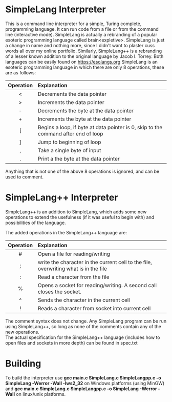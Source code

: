 # SimpleLang Interpreter

This is a command line interpreter for a simple, Turing complete, programming language. It can run code from a file or from the command line (interactive mode).
SimpleLang is actually a rebranding of a popular esoteric programming language called brain\<expletive>. SimpleLang is just a change in name and nothing more, since I didn't want to plaster cuss words all over my online portfolio. Similarly, SimpleLang++ is a rebranding of a lesser known addition to the original language by Jacob I. Torrey. Both languages can be easily found on https://esolangs.org
SimpleLang is an esoteric programming language in which there are only 8 operations, these are as follows:


Operation | Explanation
:---: | :---
< | Decrements the data pointer  
\> | Increments the data pointer  
\- | Decrements the byte at the data pointer  
\+ | Increments the byte at the data pointer  
\[ | Begins a loop, if byte at data pointer is 0, skip to the command after end of loop  
\] | Jump to beginning of loop  
\, | Take a single byte of input  
\. | Print a the byte at the data pointer  


Anything that is not one of the above 8 operations is ignored, and can be used to comment.

# SimpleLang++ Interpreter 
SimpleLang++ is an addition to SimpleLang, which adds some new operations to extend the usefulness (if it was useful to begin with) and possibilities of the language.


The added operations in the SimpleLang++ language are:

Operation | Explanation
:---: | :---
\# |	Open a file for reading/writing
; |	write the character in the current cell to the file, overwriting what is in the file
: |	Read a character from the file
% |	Opens a socket for reading/writing. A second call closes the socket.
^ |	Sends the character in the current cell
! |	Reads a character from socket into current cell

The comment syntax does not change. Any SimpleLang program can be run using SimpleLang++, so long as none of the comments contain any of the new operations.  
The actual specification for the SimpleLang++ language (includes how to open files and sockets in more depth) can be found in spec.txt

# Building

To build the interpreter use **gcc main.c SimpleLang.c SimpleLangpp.c -o SimpleLang -Werror -Wall -lws2_32** on Windows platforms (using MinGW) and **gcc main.c SimpleLang.c SimpleLangpp.c -o SimpleLang -Werror -Wall** on linux/unix platforms.

